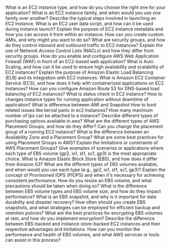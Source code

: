 What is an EC2 instance type, and how do you choose the right one for your application?
  What is an EC2 instance family, and when would you use one family over another?
  Describe the typical steps involved in launching an EC2 instance.
  What is an EC2 user data script, and how can it be used during instance launch?
  Explain the purpose of EC2 instance metadata and how you can access it from within an instance.
  How can you create custom AMIs, and why might you want to do so?
  What are security groups, and how do they control inbound and outbound traffic to EC2 instances?
  Explain the use of Network Access Control Lists (NACLs) and how they differ from security groups.
  How do you enable and configure AWS Web Application Firewall (WAF) in front of an EC2-based web application?
  What is Auto Scaling, and how can it be used to ensure high availability and scalability of EC2 instances?
  Explain the purpose of Amazon Elastic Load Balancing (ELB) and its integration with EC2 instances.
  What is Amazon EC2 Container Service (ECS), and how does it help with containerized applications on EC2 instances?
  How can you configure Amazon Route 53 for DNS-based load balancing of EC2 instances?
  What is status check in EC2 instance?
  How to changes instance types for running application without downtime of application?
  What is difference between AMI and Snapshot
  How to boot related issues like kernal panic in ec2 Instances?
  How many maximum number of Ips can be attached to a instance?
  Describe different types of purchasing options available in aws?
  What are the different types of AWS Placement Groups, and how do they differ?
  Can you change the placement group of a running EC2 instance?
  What is the difference between an Availability Zone and a Placement Group?
  What are some best practices for using Placement Groups in AWS?
  Explain the limitations or constraints of AWS Placement Groups?
  Give examples of scenarios or applications where each type of EBS volume (gp2, io1, st1, sc1, gp3) is the most appropriate choice.
  What is Amazon Elastic Block Store (EBS), and how does it differ from Amazon S3?
  What are the different types of EBS volumes available, and when would you use each type (e.g., gp2, io1, st1, sc1, gp3)?
  Explain the concept of Provisioned IOPS (PIOPS) and when it's necessary for achieving consistent performance.
  How do you resize an EBS volume, and what precautions should be taken when doing so?
  What is the difference between EBS volume types and EBS volume size, and how do they impact performance?
  What is an EBS snapshot, and why is it important for data durability and disaster recovery?
  How often should you create EBS snapshots, and what strategies can be employed for efficient backup and retention policies?
  What are the best practices for encrypting EBS volumes at rest, and how do you implement encryption?
  Describe the difference between EBS-backed and instance-store-backed EC2 instances and their respective advantages and limitations.
  How can you monitor the performance and health of EBS volumes, and what AWS services or tools can assist in this process?

